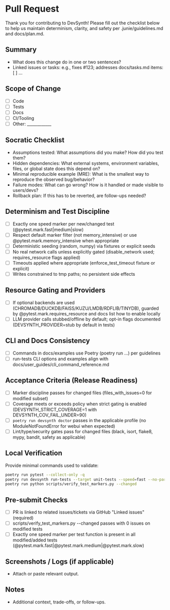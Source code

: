 # Pull Request

Thank you for contributing to DevSynth! Please fill out the checklist below to help us maintain determinism, clarity, and safety per .junie/guidelines.md and docs/plan.md.

## Summary
- What does this change do in one or two sentences?
- Linked issues or tasks: e.g., fixes #123; addresses docs/tasks.md items: [ ]  …

## Scope of Change
- [ ] Code
- [ ] Tests
- [ ] Docs
- [ ] CI/Tooling
- [ ] Other: ____________

## Socratic Checklist
- Assumptions tested: What assumptions did you make? How did you test them?
- Hidden dependencies: What external systems, environment variables, files, or global state does this depend on?
- Minimal reproducible example (MRE): What is the smallest way to reproduce the observed bug/behavior?
- Failure modes: What can go wrong? How is it handled or made visible to users/devs?
- Rollback plan: If this has to be reverted, are follow-ups needed?

## Determinism and Test Discipline
- [ ] Exactly one speed marker per new/changed test (@pytest.mark.fast|medium|slow)
- [ ] Respect default marker filter (not memory_intensive) or use @pytest.mark.memory_intensive when appropriate
- [ ] Deterministic seeding (random, numpy) via fixtures or explicit seeds
- [ ] No real network calls unless explicitly gated (disable_network used; requires_resource flags applied)
- [ ] Timeouts applied where appropriate (enforce_test_timeout fixture or explicit)
- [ ] Writes constrained to tmp paths; no persistent side effects

## Resource Gating and Providers
- [ ] If optional backends are used (CHROMADB/DUCKDB/FAISS/KUZU/LMDB/RDFLIB/TINYDB), guarded by @pytest.mark.requires_resource and docs list how to enable locally
- [ ] LLM provider calls stubbed/offline by default; opt-in flags documented (DEVSYNTH_PROVIDER=stub by default in tests)

## CLI and Docs Consistency
- [ ] Commands in docs/examples use Poetry (poetry run …) per guidelines
- [ ] run-tests CLI options and examples align with docs/user_guides/cli_command_reference.md

## Acceptance Criteria (Release Readiness)
- [ ] Marker discipline passes for changed files (files_with_issues=0 for modified subset)
- [ ] Coverage meets or exceeds policy when strict gating is enabled (DEVSYNTH_STRICT_COVERAGE=1 with DEVSYNTH_COV_FAIL_UNDER=90)
- [ ] `poetry run devsynth doctor` passes in the applicable profile (no ModuleNotFoundError for webui when expected)
- [ ] Lint/type/security gates pass for changed files (black, isort, flake8, mypy, bandit, safety as applicable)

## Local Verification
Provide minimal commands used to validate:
```bash
poetry run pytest --collect-only -q
poetry run devsynth run-tests --target unit-tests --speed=fast --no-parallel --maxfail=1
poetry run python scripts/verify_test_markers.py --changed
```

## Pre-submit Checks
- [ ] PR is linked to related issues/tickets via GitHub "Linked issues" (required)
- [ ] scripts/verify_test_markers.py --changed passes with 0 issues on modified tests
- [ ] Exactly one speed marker per test function is present in all modified/added tests (@pytest.mark.fast|@pytest.mark.medium|@pytest.mark.slow)

## Screenshots / Logs (if applicable)
- Attach or paste relevant output.

## Notes
- Additional context, trade-offs, or follow-ups.
